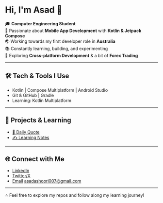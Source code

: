 # Hi, I'm Asad 👋  

🎓 **Computer Engineering Student**  
📱 Passionate about **Mobile App Development** with **Kotlin & Jetpack Compose**  
🌏 Working towards my first developer role in **Australia**  
📚 Constantly learning, building, and experimenting  
🔗 Exploring **Cross-platform Development** & a bit of **Forex Trading**  

---

## 🛠 Tech & Tools I Use
- Kotlin | Compose Multiplatform | Android Studio  
- Git & GitHub | Gradle  
- Learning: Kotlin Multiplatform  

---

## 🚀 Projects & Learning
- [📱 Daily Quote ](https://github.com/Joker7049/DailyQuoteSaver) 
- [✍️ Learning Notes](#) 

---

## 🌐 Connect with Me
- [LinkedIn](#) 
- [Twitter/X](#) 
- [Email](#) asadashoori007@gmail.com  

---

⭐️ Feel free to explore my repos and follow along my learning journey!
